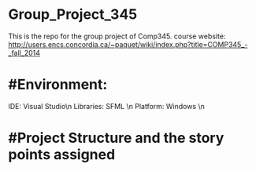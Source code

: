 Group_Project_345
=================

This is the repo for the group project of Comp345.
course website: http://users.encs.concordia.ca/~paquet/wiki/index.php?title=COMP345_-_fall_2014

#Environment:
==================
IDE: Visual Studio\n 
Libraries: SFML \n
Platform: Windows \n

#Project Structure and the story points assigned 
================================================

